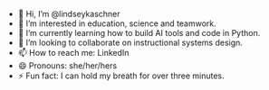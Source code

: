 - 👋 Hi, I’m @lindseykaschner
- 👀 I’m interested in education, science and teamwork.
- 🌱 I’m currently learning how to build AI tools and code in Python.
- 💞️ I’m looking to collaborate on instructional systems design.
- 📫 How to reach me: LinkedIn
- 😄 Pronouns: she/her/hers
- ⚡ Fun fact: I can hold my breath for over three minutes.

<!---
lindseykaschner/lindseykaschner is a ✨ special ✨ repository because its `README.md` (this file) appears on your GitHub profile.
You can click the Preview link to take a look at your changes.
--->
